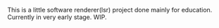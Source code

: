 This is a little software renderer(lsr) project done mainly for education.
Currently in very early stage. WIP.
